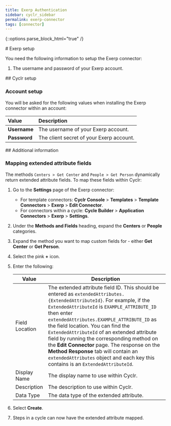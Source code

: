 ```yaml
---
title: Exerp Authentication
sidebar: cyclr_sidebar
permalink: exerp-connector
tags: [connector]
---
```

{::options parse_block_html="true" /}
<section class="card">
# Exerp setup

You need the following information to setup the Exerp connector:

1. The username and password of your Exerp account.


</section>
<section class="card">
## Cyclr setup

### Account setup

You will be asked for the following values when installing the Exerp connector within an account:

| Value        | Description                              |
| :----------- | :--------------------------------------- |
| **Username** | The username of your Exerp account.      |
| **Password** | The client secret of your Exerp account. |


</section>
<section class="card">
## Additional information

### Mapping extended attribute fields

The methods `Centers > Get Center` and `People > Get Person` dynamically return extended attribute fields. To map these fields within Cyclr:

1. Go to the **Settings** page of the Exerp connector:
    - For template connectors: **Cyclr Console** > **Templates** > **Template Connectors** > **Exerp** > **Edit Connector**.
    - For connectors within a cycle: **Cycle Builder** > **Application Connectors** > **Exerp** > **Settings**.
2. Under the **Methods and Fields** heading, expand the **Centers** or **People** categories.
3. Expand the method you want to map custom fields for - either **Get Center** or **Get Person**.
4. Select the pink **+** icon.
5. Enter the following:

   | Value | Description |
   | -------------- | ---------------------------------------------------------------------------------------------------------------------------------------------------------------------------------------------------------------------------------------------------------------------------------------------------------------------------------------------------------------------------------------------------------------------------------------------------------------------------------- |
   | Field Location | The extended attribute field ID. This should be entered as `extendedAttributes.{ExtendedAttributeId}`. For example, if the `ExtendedAttributeId` is `EXAMPLE_ATTRIBUTE_ID` then enter `extendedAttributes.EXAMPLE_ATTRIBUTE_ID` as the field location. You can find the `ExtendedAttributeId` of an extended attribute field by running the corresponding method on the **Edit Connector** page. The response on the **Method Response** tab will contain an `extendedAttributes` object and each key this contains is an `ExtendedAttributeId`. |
   | Display Name | The display name to use within Cyclr. |
   | Description | The description to use within Cyclr. |
   | Data Type | The data type of the extended attribute. |

6. Select **Create**.
7. Steps in a cycle can now have the extended attribute mapped.

</section>
